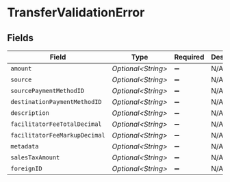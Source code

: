 # TransferValidationError


## Fields

| Field                         | Type                          | Required                      | Description                   |
| ----------------------------- | ----------------------------- | ----------------------------- | ----------------------------- |
| `amount`                      | *Optional\<String>*           | :heavy_minus_sign:            | N/A                           |
| `source`                      | *Optional\<String>*           | :heavy_minus_sign:            | N/A                           |
| `sourcePaymentMethodID`       | *Optional\<String>*           | :heavy_minus_sign:            | N/A                           |
| `destinationPaymentMethodID`  | *Optional\<String>*           | :heavy_minus_sign:            | N/A                           |
| `description`                 | *Optional\<String>*           | :heavy_minus_sign:            | N/A                           |
| `facilitatorFeeTotalDecimal`  | *Optional\<String>*           | :heavy_minus_sign:            | N/A                           |
| `facilitatorFeeMarkupDecimal` | *Optional\<String>*           | :heavy_minus_sign:            | N/A                           |
| `metadata`                    | *Optional\<String>*           | :heavy_minus_sign:            | N/A                           |
| `salesTaxAmount`              | *Optional\<String>*           | :heavy_minus_sign:            | N/A                           |
| `foreignID`                   | *Optional\<String>*           | :heavy_minus_sign:            | N/A                           |